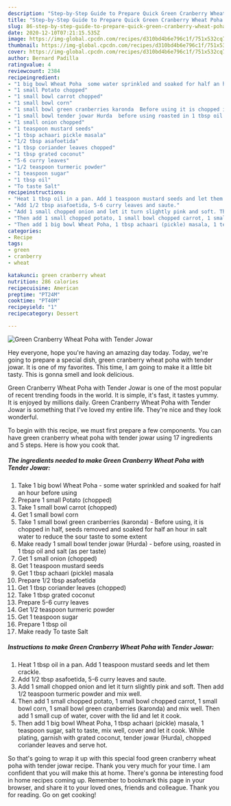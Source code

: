 ```yaml
---
description: "Step-by-Step Guide to Prepare Quick Green Cranberry Wheat Poha with Tender Jowar"
title: "Step-by-Step Guide to Prepare Quick Green Cranberry Wheat Poha with Tender Jowar"
slug: 86-step-by-step-guide-to-prepare-quick-green-cranberry-wheat-poha-with-tender-jowar
date: 2020-12-10T07:21:15.535Z
image: https://img-global.cpcdn.com/recipes/d310bd4b6e796c1f/751x532cq70/green-cranberry-wheat-poha-with-tender-jowar-recipe-main-photo.jpg
thumbnail: https://img-global.cpcdn.com/recipes/d310bd4b6e796c1f/751x532cq70/green-cranberry-wheat-poha-with-tender-jowar-recipe-main-photo.jpg
cover: https://img-global.cpcdn.com/recipes/d310bd4b6e796c1f/751x532cq70/green-cranberry-wheat-poha-with-tender-jowar-recipe-main-photo.jpg
author: Bernard Padilla
ratingvalue: 4
reviewcount: 2384
recipeingredient:
- "1 big bowl Wheat Poha  some water sprinkled and soaked for half an hour before using"
- "1 small Potato chopped"
- "1 small bowl carrot chopped"
- "1 small bowl corn"
- "1 small bowl green cranberries karonda  Before using it is chopped in half seeds removed and soaked for half an hour in salt water to reduce the sour taste to some extent"
- "1 small bowl tender jowar Hurda  before using roasted in 1 tbsp oil and salt as per taste"
- "1 small onion chopped"
- "1 teaspoon mustard seeds"
- "1 tbsp achaari pickle masala"
- "1/2 tbsp asafoetida"
- "1 tbsp coriander leaves chopped"
- "1 tbsp grated coconut"
- "5-6 curry leaves"
- "1/2 teaspoon turmeric powder"
- "1 teaspoon sugar"
- "1 tbsp oil"
- "To taste Salt"
recipeinstructions:
- "Heat 1 tbsp oil in a pan. Add 1 teaspoon mustard seeds and let them crackle."
- "Add 1/2 tbsp asafoetida, 5-6 curry leaves and saute."
- "Add 1 small chopped onion and let it turn slightly pink and soft. Then add 1/2 teaspoon turmeric powder and mix well."
- "Then add 1 small chopped potato, 1 small bowl chopped carrot, 1 small bowl corn, 1 small bowl green cranberries (karonda) and mix well. Then add 1 small cup of water, cover with the lid and let it cook."
- "Then add 1 big bowl Wheat Poha, 1 tbsp achaari (pickle) masala, 1 teaspoon sugar, salt to taste, mix well, cover and let it cook. While plating, garnish with grated coconut, tender jowar (Hurda), chopped coriander leaves and serve hot."
categories:
- Recipe
tags:
- green
- cranberry
- wheat

katakunci: green cranberry wheat 
nutrition: 286 calories
recipecuisine: American
preptime: "PT24M"
cooktime: "PT40M"
recipeyield: "1"
recipecategory: Dessert

---
```



![Green Cranberry Wheat Poha with Tender Jowar](https://img-global.cpcdn.com/recipes/d310bd4b6e796c1f/751x532cq70/green-cranberry-wheat-poha-with-tender-jowar-recipe-main-photo.jpg)

Hey everyone, hope you're having an amazing day today. Today, we're going to prepare a special dish, green cranberry wheat poha with tender jowar. It is one of my favorites. This time, I am going to make it a little bit tasty. This is gonna smell and look delicious.

Green Cranberry Wheat Poha with Tender Jowar is one of the most popular of recent trending foods in the world. It is simple, it's fast, it tastes yummy. It is enjoyed by millions daily. Green Cranberry Wheat Poha with Tender Jowar is something that I've loved my entire life. They're nice and they look wonderful.




To begin with this recipe, we must first prepare a few components. You can have green cranberry wheat poha with tender jowar using 17 ingredients and 5 steps. Here is how you cook that.

<!--inarticleads1-->

##### The ingredients needed to make Green Cranberry Wheat Poha with Tender Jowar:

1. Take 1 big bowl Wheat Poha - some water sprinkled and soaked for half an hour before using
1. Prepare 1 small Potato (chopped)
1. Take 1 small bowl carrot (chopped)
1. Get 1 small bowl corn
1. Take 1 small bowl green cranberries (karonda) - Before using, it is chopped in half, seeds removed and soaked for half an hour in salt water to reduce the sour taste to some extent
1. Make ready 1 small bowl tender jowar (Hurda) - before using, roasted in 1 tbsp oil and salt (as per taste)
1. Get 1 small onion (chopped)
1. Get 1 teaspoon mustard seeds
1. Get 1 tbsp achaari (pickle) masala
1. Prepare 1/2 tbsp asafoetida
1. Get 1 tbsp coriander leaves (chopped)
1. Take 1 tbsp grated coconut
1. Prepare 5-6 curry leaves
1. Get 1/2 teaspoon turmeric powder
1. Get 1 teaspoon sugar
1. Prepare 1 tbsp oil
1. Make ready To taste Salt




<!--inarticleads2-->

##### Instructions to make Green Cranberry Wheat Poha with Tender Jowar:

1. Heat 1 tbsp oil in a pan. Add 1 teaspoon mustard seeds and let them crackle.
1. Add 1/2 tbsp asafoetida, 5-6 curry leaves and saute.
1. Add 1 small chopped onion and let it turn slightly pink and soft. Then add 1/2 teaspoon turmeric powder and mix well.
1. Then add 1 small chopped potato, 1 small bowl chopped carrot, 1 small bowl corn, 1 small bowl green cranberries (karonda) and mix well. Then add 1 small cup of water, cover with the lid and let it cook.
1. Then add 1 big bowl Wheat Poha, 1 tbsp achaari (pickle) masala, 1 teaspoon sugar, salt to taste, mix well, cover and let it cook. While plating, garnish with grated coconut, tender jowar (Hurda), chopped coriander leaves and serve hot.




So that's going to wrap it up with this special food green cranberry wheat poha with tender jowar recipe. Thank you very much for your time. I am confident that you will make this at home. There's gonna be interesting food in home recipes coming up. Remember to bookmark this page in your browser, and share it to your loved ones, friends and colleague. Thank you for reading. Go on get cooking!
